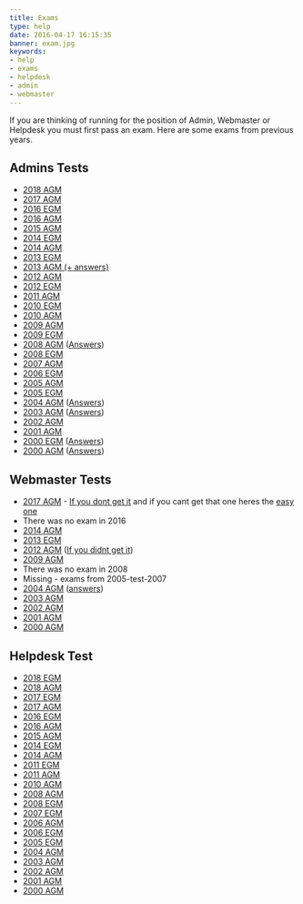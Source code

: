 ```yaml
---
title: Exams
type: help
date: 2016-04-17 16:15:35
banner: exam.jpg
keywords:
- help
- exams
- helpdesk
- admin
- webmaster
---
```


If you are thinking of running for the position of Admin, Webmaster or Helpdesk
you must first pass an exam. Here are some exams from previous years.

## Admins Tests
*   [2018 AGM](./admin-test-2018-agm)
*   [2017 AGM](./admin-test-2017-agm)
*   [2016 EGM](./admin-test-2016-egm)
*   [2016 AGM](./admin-test-2016-agm)
*   [2015 AGM](./admin-test-2015-agm)
*   [2014 EGM](./admin-test-2014-egm)
*   [2014 AGM](./admin-test-2014-agm)
*   [2013 EGM](./admin-test-2013-egm)
*   [2013 AGM (+ answers)](./admin-test-2013-agm)
*   [2012 AGM](./admin-test-2012-agm)
*   [2012 EGM](./admin-test-2012-egm)
*   [2011 AGM](./admin-test-2011-agm)
*   [2010 EGM](./admin-test-2010-egm)
*   [2010 AGM](./admin-test-2010-agm)
*   [2009 AGM](./admin-test-2009-agm)
*   [2009 EGM](./admin-test-2009-egm)
*   [2008 AGM](./admin-test-2008-agm) ([Answers](./admin-test-2008-agm-answers))
*   [2008 EGM](./admin-test-2008-egm)
*   [2007 AGM](./admin-test-2007-agm)
*   [2006 EGM](./admin-test-2006-egm)
*   [2005 AGM](./admin-test-2005-agm)
*   [2005 EGM](./admin-test-2005-egm)
*   [2004 AGM](./admin-test-2004-agm) ([Answers](./admin-test-2004-agm-answers))
*   [2003 AGM](./admin-test-2003-agm) ([Answers](./admin-test-2003-agm-answers))
*   [2002 AGM](./admin-test-2002-agm)
*   [2001 AGM](./admin-test-2001-agm)
*   [2000 EGM](./admin-test-2000-egm) ([Answers](./admin-test-2000-egm-answers))
*   [2000 AGM](./admin-test-2000-agm) ([Answers](./admin-test-2000-agm-answers))

## Webmaster Tests

*   [2017 AGM](http://webmaster.redbrick.dcu.ie/2017) - [If you dont get it](https://webmaster.redbrick.dcu.ie/2017) and if you cant get that one heres the [easy one](https://webmaster.redbrick.dcu.ie/2017/fixed)
*   There was no exam in 2016
*   [2014 AGM](./webmaster-test-2014-agm)
*   [2013 EGM](./webmaster-test-2013-egm)
*   [2012 AGM](https://www.redbrick.dcu.ie/~vadimck/webmasterexam2012LAWL/) ([If you didnt get it](http://www.redbrick.dcu.ie/~vadimck/webexam2012/?gg=Nijaush4))
*   [2009 AGM](./webmaster-test-2009-agm)
*   There was no exam in 2008
*   Missing - exams from 2005-test-2007
*   [2004 AGM](./webmaster-test-2004-agm) ([answers](./webmaster-test-2004-agm-answers))
*   [2003 AGM](./webmaster-test-2003-agm)
*   [2002 AGM](./webmaster-test-2002-agm)
*   [2001 AGM](./webmaster-test-2001-agm)
*   [2000 AGM](./webmaster-test-2000-agm)

## Helpdesk Test

*   [2018 EGM](./helpdesk-test-2018-egm)
*   [2018 AGM](./helpdesk-test-2018-agm)
*   [2017 EGM](./helpdesk-test-2017-egm)
*   [2017 AGM](./helpdesk-test-2017-agm)
*   [2016 EGM](./helpdesk-test-2016-egm)
*   [2016 AGM](./helpdesk-test-2016-agm)
*   [2015 AGM](./helpdesk-test-2015-agm)
*   [2014 EGM](./helpdesk-test-2014-egm)
*   [2014 AGM](./helpdesk-test-2014-agm)
*   [2011 EGM](./helpdesk-test-2011-egm)
*   [2011 AGM](./helpdesk-test-2011-agm)
*   [2010 AGM](./helpdesk-test-2010-agm)
*   [2008 AGM](./helpdesk-test-2008-agm)
*   [2008 EGM](./helpdesk-test-2008-egm)
*   [2007 EGM](./helpdesk-test-2007-egm)
*   [2006 AGM](./helpdesk-test-2006-agm)
*   [2006 EGM](./helpdesk-test-2006-egm)
*   [2005 EGM](./helpdesk-test-2005-egm)
*   [2004 AGM](./helpdesk-test-2004-agm)
*   [2003 AGM](./helpdesk-test-2003-agm)
*   [2002 AGM](./helpdesk-test-2002-agm)
*   [2001 AGM](./helpdesk-test-2001-agm)
*   [2000 AGM](./helpdesk-test-2000-agm)
